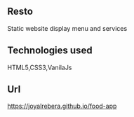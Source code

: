 ## Resto
Static website display menu and services

## Technologies used
HTML5,CSS3,VanilaJs

## Url
https://joyalrebera.github.io/food-app
